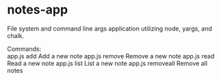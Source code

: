 # notes-app
File system and command line args application utilizing node, yargs, and chalk.
<br/>

Commands:<br/>
  app.js add        Add a new note
  app.js remove     Remove a new note
  app.js read       Read a new note
  app.js list       List a new note
  app.js removeall  Remove all notes
